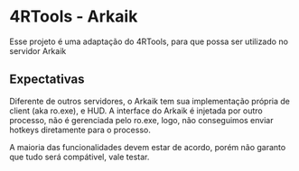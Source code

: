 # 4RTools - Arkaik

Esse projeto é uma adaptação do 4RTools, para que possa ser utilizado no servidor Arkaik

## Expectativas

Diferente de outros servidores, o Arkaik tem sua implementação própria de client (aka ro.exe), e HUD. A interface do Arkaik é injetada por outro processo, não é gerenciada pelo ro.exe, logo, não conseguimos enviar hotkeys diretamente para o processo.

A maioria das funcionalidades devem estar de acordo, porém não garanto que tudo será compátivel, vale testar.